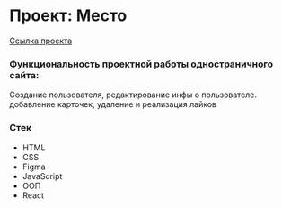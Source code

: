 # Проект: Место

[Ссылка проекта](https://github.com/BananaMan-23/mesto-react)

### Функциональность проектной работы одностраничного сайта:
Создание пользователя, редактирование инфы о пользователе.
добавление карточек, удаление и реализация лайков

### Стек

- HTML
- CSS
- Figma
- JavaScript
- ООП
- React